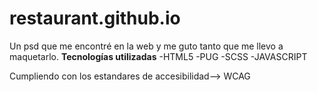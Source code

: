 # restaurant.github.io
Un psd que me encontré en la web y me guto tanto que me llevo a maquetarlo.
************Tecnologías utilizadas************
-HTML5
-PUG
-SCSS
-JAVASCRIPT

Cumpliendo con los estandares de accesibilidad--> WCAG
